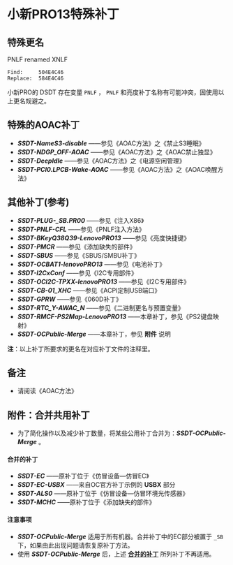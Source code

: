 # 小新PRO13特殊补丁

## 特殊更名

PNLF renamed XNLF

```text
Find:     504E4C46
Replace:  584E4C46
```

小新PRO的 DSDT 存在变量 `PNLF` ， `PNLF` 和亮度补丁名称有可能冲突，固使用以上更名规避之。

## 特殊的AOAC补丁

- ***SSDT-NameS3-disable*** ——参见《AOAC方法》之《禁止S3睡眠》
- ***SSDT-NDGP_OFF-AOAC*** ——参见《AOAC方法》之《AOAC禁止独显》
- ***SSDT-DeepIdle*** ——参见《AOAC方法》之《电源空闲管理》
- ***SSDT-PCI0.LPCB-Wake-AOAC*** ——参见《AOAC方法》之《AOAC唤醒方法》

## 其他补丁(参考)

- ***SSDT-PLUG-_SB.PR00*** ——参见《注入X86》
- ***SSDT-PNLF-CFL*** ——参见《PNLF注入方法》
- ***SSDT-BKeyQ38Q39-LenovoPRO13*** ——参见《亮度快捷键》
- ***SSDT-PMCR*** ——参见《添加缺失的部件》
- ***SSDT-SBUS*** ——参见《SBUS/SMBU补丁》
- ***SSDT-OCBAT1-lenovoPRO13*** ——参见《电池补丁》
- ***SSDT-I2CxConf*** ——参见《I2C专用部件》
- ***SSDT-OCI2C-TPXX-lenovoPRO13*** ——参见《I2C专用部件》
- ***SSDT-CB-01_XHC*** ——参见《ACPI定制USB端口》
- ***SSDT-GPRW*** ——参见《060D补丁》
- ***SSDT-RTC_Y-AWAC_N*** ——参见《二进制更名与预置变量》
- ***SSDT-RMCF-PS2Map-LenovoPRO13*** ——本章补丁，参见《PS2键盘映射》
- ***SSDT-OCPublic-Merge*** ——本章补丁，参见 **附件** 说明

**注**：以上补丁所要求的更名在对应补丁文件的注释里。

## 备注

- 请阅读《AOAC方法》

## 附件：合并共用补丁

- 为了简化操作以及减少补丁数量，将某些公用补丁合并为：***SSDT-OCPublic-Merge*** 。

#### 合并的补丁

- ***SSDT-EC*** ——原补丁位于《仿冒设备—仿冒EC》
- ***SSDT-EC-USBX*** ——来自OC官方补丁示例的 **USBX** 部分
- ***SSDT-ALS0*** ——原补丁位于《仿冒设备—仿冒环境光传感器》
- ***SSDT-MCHC*** ——原补丁位于《添加缺失的部件》

#### 注意事项

- ***SSDT-OCPublic-Merge*** 适用于所有机器。合并补丁中的EC部分被置于 `_SB` 下，如果由此出现问题请恢复原补丁方法。
- 使用 ***SSDT-OCPublic-Merge*** 后，上述 **<u>合并的补丁</u>** 所列补丁不再适用。

